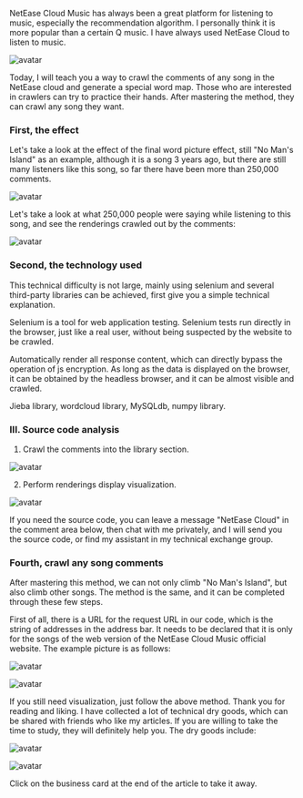 NetEase Cloud Music has always been a great platform for listening to music, especially the recommendation algorithm. I personally think it is more popular than a certain Q music. I have always used NetEase Cloud to listen to music. 

![avatar]( 20210626154515967.png) 

Today, I will teach you a way to crawl the comments of any song in the NetEase cloud and generate a special word map. Those who are interested in crawlers can try to practice their hands. After mastering the method, they can crawl any song they want. 

###  First, the effect 

Let's take a look at the effect of the final word picture effect, still "No Man's Island" as an example, although it is a song 3 years ago, but there are still many listeners like this song, so far there have been more than 250,000 comments. 

![avatar]( 20210626154748480.png) 

Let's take a look at what 250,000 people were saying while listening to this song, and see the renderings crawled out by the comments: 

![avatar]( 20210609140925390.jpg) 

###  Second, the technology used 

This technical difficulty is not large, mainly using selenium and several third-party libraries can be achieved, first give you a simple technical explanation. 

Selenium is a tool for web application testing. Selenium tests run directly in the browser, just like a real user, without being suspected by the website to be crawled. 

Automatically render all response content, which can directly bypass the operation of js encryption. As long as the data is displayed on the browser, it can be obtained by the headless browser, and it can be almost visible and crawled. 

Jieba library, wordcloud library, MySQLdb, numpy library. 

###  III. Source code analysis 

1. Crawl the comments into the library section. 

![avatar]( 20210609142819244.jpg) 

  2. Perform renderings display visualization. 

![avatar]( 20210609144113129.jpg) 

If you need the source code, you can leave a message "NetEase Cloud" in the comment area below, then chat with me privately, and I will send you the source code, or find my assistant in my technical exchange group. 

###  Fourth, crawl any song comments 

After mastering this method, we can not only climb "No Man's Island", but also climb other songs. The method is the same, and it can be completed through these few steps. 

First of all, there is a URL for the request URL in our code, which is the string of addresses in the address bar. It needs to be declared that it is only for the songs of the web version of the NetEase Cloud Music official website. The example picture is as follows: 

![avatar]( 20210609145023219.jpg) 

![avatar]( 20210609144953811.jpg) 

  If you still need visualization, just follow the above method. Thank you for reading and liking. I have collected a lot of technical dry goods, which can be shared with friends who like my articles. If you are willing to take the time to study, they will definitely help you. The dry goods include: 

![avatar]( 17baf34c84e4483f9f9b3d9bb3341c44.png) 

![avatar]( 521e60d8459b40f2bd654b1a410926db.png) 

 Click on the business card at the end of the article to take it away.  


